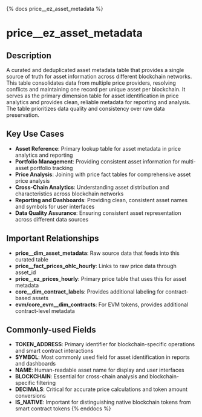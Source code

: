{% docs price__ez_asset_metadata %}
# price__ez_asset_metadata

## Description

A curated and deduplicated asset metadata table that provides a single source of truth for asset information across different blockchain networks. This table consolidates data from multiple price providers, resolving conflicts and maintaining one record per unique asset per blockchain. It serves as the primary dimension table for asset identification in price analytics and provides clean, reliable metadata for reporting and analysis. The table prioritizes data quality and consistency over raw data preservation.

## Key Use Cases

- **Asset Reference**: Primary lookup table for asset metadata in price analytics and reporting
- **Portfolio Management**: Providing consistent asset information for multi-asset portfolio tracking
- **Price Analysis**: Joining with price fact tables for comprehensive asset price analysis
- **Cross-Chain Analytics**: Understanding asset distribution and characteristics across blockchain networks
- **Reporting and Dashboards**: Providing clean, consistent asset names and symbols for user interfaces
- **Data Quality Assurance**: Ensuring consistent asset representation across different data sources

## Important Relationships

- **price__dim_asset_metadata**: Raw source data that feeds into this curated table
- **price__fact_prices_ohlc_hourly**: Links to raw price data through asset_id
- **price__ez_prices_hourly**: Primary price table that uses this for asset metadata
- **core__dim_contract_labels**: Provides additional labeling for contract-based assets
- **evm/core_evm__dim_contracts**: For EVM tokens, provides additional contract-level metadata

## Commonly-used Fields

- **TOKEN_ADDRESS**: Primary identifier for blockchain-specific operations and smart contract interactions
- **SYMBOL**: Most commonly used field for asset identification in reports and dashboards
- **NAME**: Human-readable asset name for display and user interfaces
- **BLOCKCHAIN**: Essential for cross-chain analysis and blockchain-specific filtering
- **DECIMALS**: Critical for accurate price calculations and token amount conversions
- **IS_NATIVE**: Important for distinguishing native blockchain tokens from smart contract tokens
{% enddocs %} 